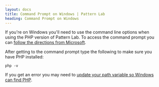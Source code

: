 ```yaml
---
layout: docs
title: Command Prompt on Windows | Pattern Lab
heading: Command Prompt on Windows 
---
```



If you're on Windows you'll need to use the command line options when using the PHP version of Pattern Lab. To access the command prompt you can [follow the directions from Microsoft](http://windows.microsoft.com/en-us/windows-vista/open-a-command-prompt-window).

After getting to the command prompt type the following to make sure you have PHP installed:

    php -v

If you get an error you may need to [update your path variable so Windows can find PHP](http://willj.co/2012/10/run-wamp-php-windows-7-command-line/). 